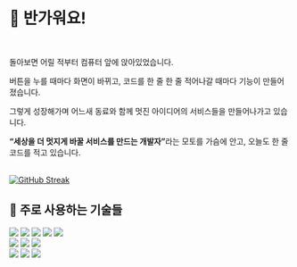 <div>

# 👋 반가워요!

<br />

돌아보면 어릴 적부터 컴퓨터 앞에 앉아있었습니다.

버튼을 누를 때마다 화면이 바뀌고, 코드를 한 줄 한 줄 적어나갈 때마다 기능이 만들어졌습니다.

그렇게 성장해가며 어느새 동료와 함께 멋진 아이디어의 서비스들을 만들어나가고 있습니다.

<b>“세상을 더 멋지게 바꿀 서비스를 만드는 개발자”</b>라는 모토를 가슴에 안고, 오늘도 한 줄 코드를 적고 있습니다.

<br />

</div>

<div>
  <a href="https://git.io/streak-stats"><img src="https://streak-stats.demolab.com?user=tilto0822&theme=github-light&locale=ko&mode=weekly&card_width=460&fire=6145EB&background=45%2CEBE3F4%2CDABFFF&border=6145EB&ring=6145EB&currStreakNum=6145EB&stroke=6145EB&sideNums=6145EB&dates=6145EB" alt="GitHub Streak" /></a>
</div>

## 💎 주로 사용하는 기술들
<div>
<img src="https://img.shields.io/badge/HTML-E34F26?style=for-the-badge&logo=HTML5&logoColor=white"/>
<img src="https://img.shields.io/badge/CSS3-F68212?style=for-the-badge&logo=CSS3&logoColor=white"/>
<img src="https://img.shields.io/badge/JavaScript-F7DF1E?style=for-the-badge&logo=JavaScript&logoColor=white"/>
<img src="https://img.shields.io/badge/TypeScript-3178C6?style=for-the-badge&logo=TypeScript&logoColor=white"/>
<img src="https://img.shields.io/badge/node.js-6DA55F?style=for-the-badge&logo=node.js&logoColor=white"/>

<br />

<img src="https://img.shields.io/badge/SCSS-CC6699?style=for-the-badge&logo=Sass&logoColor=white"/>
<img src="https://img.shields.io/badge/StyledComponents/Emotion-DB7093?style=for-the-badge&logo=Styled-components&logoColor=white"/>
<img src="https://img.shields.io/badge/tailwindcss-%2338B2AC.svg?style=for-the-badge&logo=tailwind-css&logoColor=white"/>

<br/>

<img src="https://img.shields.io/badge/React-61DAFB?style=for-the-badge&logo=React&logoColor=white"/>
<img src="https://img.shields.io/badge/Next-000000?style=for-the-badge&logo=Next.js&logoColor=white"/>
<img src="https://img.shields.io/badge/Electron-191970?style=for-the-badge&logo=Electron&logoColor=white"/>

<br/>

</div>

